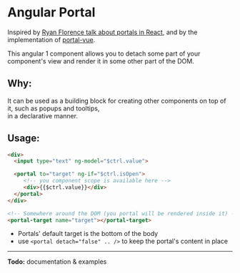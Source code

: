 # Angular Portal

Inspired by [Ryan Florence talk about portals in React](https://youtu.be/z5e7kWSHWTg?t=15m21s),
and by the implementation of [portal-vue](https://github.com/LinusBorg/portal-vue).

This angular 1 component allows you to detach some part of your component's view and render it in some other part of the DOM.


## Why:
It can be used as a building block for creating other components on top of it, such as popups and tooltips,
<br> in a declarative manner.

## Usage:

```html
<div>
  <input type="text" ng-model="$ctrl.value">

  <portal to="target" ng-if="$ctrl.isOpen">
     <!-- you component scope is available here -->
     <div>{{$ctrl.value}}</div>
  </portal>
</div>
```

```html
<!-- Somewhere around the DOM (you portal will be rendered inside it) -->
<portal-target name="target"></portal-target>
```


- Portals' default target is the bottom of the body
- use `<portal detach="false" .. />` to keep the portal's content in place

---
**Todo:** documentation & examples
